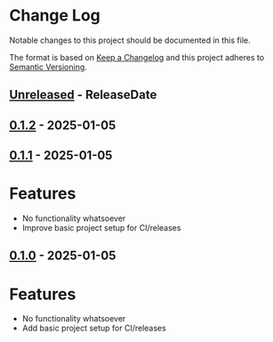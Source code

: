 <!--
SPDX-License-Identifier: GPL-3.0-or-latere
Copyright (C) 2024 Tobias Hunger <tobias.hunger@gmail.com>
-->

# Change Log

Notable changes to this project should be documented in this file.

The format is based on [Keep a Changelog](http://keepachangelog.com/)
and this project adheres to [Semantic Versioning](http://semver.org/).

<!-- next-header -->
## [Unreleased] - ReleaseDate


## [0.1.2] - 2025-01-05

## [0.1.1] - 2025-01-05

# Features

- No functionality whatsoever
- Improve basic project setup for CI/releases

## [0.1.0] - 2025-01-05

# Features

- No functionality whatsoever
- Add basic project setup for CI/releases

<!-- next-url -->
[Unreleased]: https://github.com/hunger/multi-ls/compare/v0.1.2...HEAD

[0.1.2]: https://github.com/hunger/multi-ls/compare/v0.1.1...v0.1.2
[0.1.1]: https://github.com/hunger/multi-ls/compare/v0.1.0...v0.1.1
[0.1.0]: https://github.com/hunger/multi-ls/compare/4b825dc642cb6eb9a060e54bf8d69288fbee4904...v0.1.0

